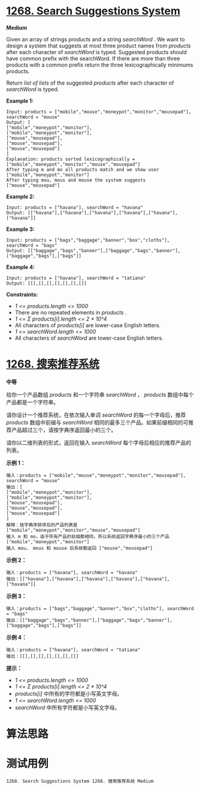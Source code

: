 # [1268. Search Suggestions System][enTitle]

**Medium**

Given an array of strings  *products*  and a string  *searchWord* . We want to design a system that suggests at most three product names from  *products*  after each character of  *searchWord*  is typed. Suggested products should have common prefix with the searchWord. If there are more than three products with a common prefix return the three lexicographically minimums products.

Return  *list of lists*  of the suggested  *products*  after each character of  *searchWord*  is typed.



**Example 1:** 

```
Input: products = ["mobile","mouse","moneypot","monitor","mousepad"], searchWord = "mouse"
Output: [
["mobile","moneypot","monitor"],
["mobile","moneypot","monitor"],
["mouse","mousepad"],
["mouse","mousepad"],
["mouse","mousepad"]
]
Explanation: products sorted lexicographically = ["mobile","moneypot","monitor","mouse","mousepad"]
After typing m and mo all products match and we show user ["mobile","moneypot","monitor"]
After typing mou, mous and mouse the system suggests ["mouse","mousepad"]

```

**Example 2:** 

```
Input: products = ["havana"], searchWord = "havana"
Output: [["havana"],["havana"],["havana"],["havana"],["havana"],["havana"]]

```

**Example 3:** 

```
Input: products = ["bags","baggage","banner","box","cloths"], searchWord = "bags"
Output: [["baggage","bags","banner"],["baggage","bags","banner"],["baggage","bags"],["bags"]]

```

**Example 4:** 

```
Input: products = ["havana"], searchWord = "tatiana"
Output: [[],[],[],[],[],[],[]]

```



**Constraints:** 

-  *1 <= products.length <= 1000*  
- There are no repeated elements in  *products* . 
-  *1 <= Σ products[i].length <= 2 * 10^4*  
- All characters of  *products[i]*  are lower-case English letters. 
-  *1 <= searchWord.length <= 1000*  
- All characters of  *searchWord*  are lower-case English letters.


# [1268. 搜索推荐系统][cnTitle]

**中等**

给你一个产品数组  *products*  和一个字符串  *searchWord*  ， *products*  数组中每个产品都是一个字符串。

请你设计一个推荐系统，在依次输入单词  *searchWord*  的每一个字母后，推荐  *products*  数组中前缀与  *searchWord*  相同的最多三个产品。如果前缀相同的可推荐产品超过三个，请按字典序返回最小的三个。

请你以二维列表的形式，返回在输入  *searchWord*  每个字母后相应的推荐产品的列表。



**示例 1：** 

```
输入：products = ["mobile","mouse","moneypot","monitor","mousepad"], searchWord = "mouse"
输出：[
["mobile","moneypot","monitor"],
["mobile","moneypot","monitor"],
["mouse","mousepad"],
["mouse","mousepad"],
["mouse","mousepad"]
]
解释：按字典序排序后的产品列表是 ["mobile","moneypot","monitor","mouse","mousepad"]
输入 m 和 mo，由于所有产品的前缀都相同，所以系统返回字典序最小的三个产品 ["mobile","moneypot","monitor"]
输入 mou， mous 和 mouse 后系统都返回 ["mouse","mousepad"]

```

**示例 2：** 

```
输入：products = ["havana"], searchWord = "havana"
输出：[["havana"],["havana"],["havana"],["havana"],["havana"],["havana"]]

```

**示例 3：** 

```
输入：products = ["bags","baggage","banner","box","cloths"], searchWord = "bags"
输出：[["baggage","bags","banner"],["baggage","bags","banner"],["baggage","bags"],["bags"]]

```

**示例 4：** 

```
输入：products = ["havana"], searchWord = "tatiana"
输出：[[],[],[],[],[],[],[]]

```



**提示：** 

-  *1 <= products.length <= 1000*  
-  *1 <= Σ products[i].length <= 2 * 10^4*  
-  *products[i]*  中所有的字符都是小写英文字母。 
-  *1 <= searchWord.length <= 1000*  
-  *searchWord*  中所有字符都是小写英文字母。




# 算法思路

# 测试用例
```
1268. Search Suggestions System 1268. 搜索推荐系统 Medium
```

[enTitle]: https://leetcode.com/problems/search-suggestions-system/
[cnTitle]: https://leetcode-cn.com/problems/search-suggestions-system/
